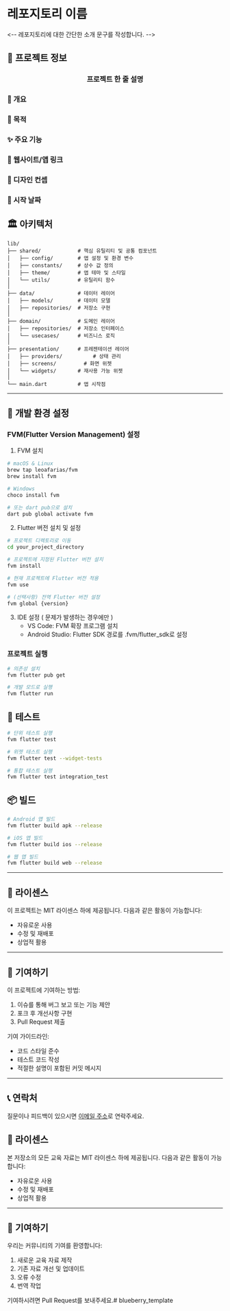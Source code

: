 # 레포지토리 이름

<-- 레포지토리에 대한 간단한 소개 문구를 작성합니다. -->

## 📱 프로젝트 정보

<div align="center">
  <!-- 여기에 프로젝트 로고 이미지 태그 추가 -->
  <h3>프로젝트 한 줄 설명</h3>
</div>

### 🌟 개요
<!-- 간편한 모바일 결제 서비스를 제공하는 Flutter 기반 크로스 플랫폼 앱입니다. 사용자 친화적인 UI/UX와 안전한 결제 시스템을 통해 더 나은 금융 경험을 제공합니다. -->

### 🎯 목적
<!-- 이 프로젝트는 복잡한 결제 과정을 단순화하고, 누구나 쉽게 사용할 수 있는 금융 서비스를 만드는 것을 목표로 합니다. 특히 금융 서비스 접근성이 낮은 사용자층을 위한 솔루션을 제공합니다. -->

### ✨ 주요 기능
<!-- 
- 실시간 계좌 잔액 확인 및 거래 내역 조회
- QR 코드 및 NFC를 통한 빠른 결제
-->

### 🔗 웹사이트/앱 링크
<!--
- [Google Play 스토어](https://play.google.com/store)
- [Apple App Store](https://apps.apple.com)
- [프로젝트 웹사이트](https://www.example.com)
- [API 문서](https://docs.example.com)
-->

### 🎨 디자인 컨셉
<!--
- [Creatie Mockup](https://www.creatiemockup.com)
-->

### 📅 시작 날짜
<!-- 2023년 9월 15일 -->

## 🏛️ 아키텍처

```
lib/
├── shared/            # 핵심 유틸리티 및 공통 컴포넌트
│   ├── config/        # 앱 설정 및 환경 변수
│   ├── constants/     # 상수 값 정의
│   ├── theme/         # 앱 테마 및 스타일
│   └── utils/         # 유틸리티 함수
│
├── data/              # 데이터 레이어
│   ├── models/        # 데이터 모델
│   ├── repositories/  # 저장소 구현
│
├── domain/            # 도메인 레이어
│   ├── repositories/  # 저장소 인터페이스
│   └── usecases/      # 비즈니스 로직
│
├── presentation/      # 프레젠테이션 레이어
│   ├── providers/          # 상태 관리
│   ├── screens/         # 화면 위젯
│   └── widgets/       # 재사용 가능 위젯
│
└── main.dart          # 앱 시작점
```
---
## 🔧 개발 환경 설정

### FVM(Flutter Version Management) 설정

1. FVM 설치
```bash
# macOS & Linux
brew tap leoafarias/fvm
brew install fvm

# Windows
choco install fvm

# 또는 dart pub으로 설치
dart pub global activate fvm
```

2. Flutter 버전 설치 및 설정
```bash
# 프로젝트 디렉토리로 이동
cd your_project_directory

# 프로젝트에 지정된 Flutter 버전 설치
fvm install

# 현재 프로젝트에 Flutter 버전 적용
fvm use

# (선택사항) 전역 Flutter 버전 설정
fvm global {version}
```

3. IDE 설정 ( 문제가 발생하는 경우에만 )
   - VS Code: FVM 확장 프로그램 설치
   - Android Studio: Flutter SDK 경로를 .fvm/flutter_sdk로 설정

### 프로젝트 실행

```bash
# 의존성 설치
fvm flutter pub get

# 개발 모드로 실행
fvm flutter run
```

## 🧪 테스트

```bash
# 단위 테스트 실행
fvm flutter test

# 위젯 테스트 실행
fvm flutter test --widget-tests

# 통합 테스트 실행
fvm flutter test integration_test
```

## 📦 빌드

```bash
# Android 앱 빌드
fvm flutter build apk --release

# iOS 앱 빌드
fvm flutter build ios --release

# 웹 앱 빌드
fvm flutter build web --release
```

---

## 📝 라이센스

이 프로젝트는 MIT 라이센스 하에 제공됩니다. 다음과 같은 활동이 가능합니다:

- 자유로운 사용
- 수정 및 재배포
- 상업적 활용

---

## 🤝 기여하기

이 프로젝트에 기여하는 방법:

1. 이슈를 통해 버그 보고 또는 기능 제안
2. 포크 후 개선사항 구현
3. Pull Request 제출

기여 가이드라인:
- 코드 스타일 준수
- 테스트 코드 작성
- 적절한 설명이 포함된 커밋 메시지

---

## 📞 연락처

질문이나 피드백이 있으시면 [이메일 주소](mailto:email@example.com)로 연락주세요.

## 📝 라이센스

본 저장소의 모든 교육 자료는 MIT 라이센스 하에 제공됩니다. 다음과 같은 활동이 가능합니다:

- 자유로운 사용
- 수정 및 재배포
- 상업적 활용

---

## 🤝 기여하기

우리는 커뮤니티의 기여를 환영합니다:

1. 새로운 교육 자료 제작
2. 기존 자료 개선 및 업데이트
3. 오류 수정
4. 번역 작업

기여하시려면 Pull Request를 보내주세요.# blueberry_template
